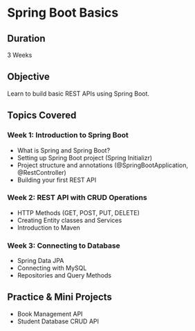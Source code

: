 # Spring Boot Basics

## Duration
3 Weeks

## Objective
Learn to build basic REST APIs using Spring Boot.

## Topics Covered

### Week 1: Introduction to Spring Boot
- What is Spring and Spring Boot?
- Setting up Spring Boot project (Spring Initializr)
- Project structure and annotations (@SpringBootApplication, @RestController)
- Building your first REST API

### Week 2: REST API with CRUD Operations
- HTTP Methods (GET, POST, PUT, DELETE)
- Creating Entity classes and Services
- Introduction to Maven

### Week 3: Connecting to Database
- Spring Data JPA
- Connecting with MySQL
- Repositories and Query Methods

## Practice & Mini Projects
- Book Management API
- Student Database CRUD API
